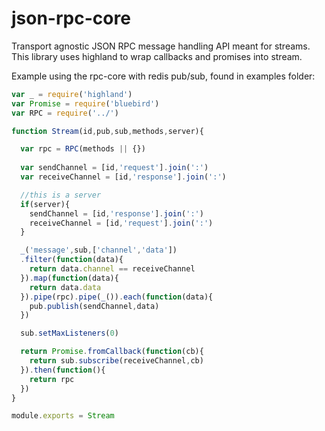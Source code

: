 # json-rpc-core
Transport agnostic JSON RPC message handling API meant for streams.  This library uses highland to wrap callbacks and promises into stream.

Example using the rpc-core with redis pub/sub, found in examples folder:

```js
var _ = require('highland')
var Promise = require('bluebird')
var RPC = require('../')

function Stream(id,pub,sub,methods,server){

  var rpc = RPC(methods || {})
  
  var sendChannel = [id,'request'].join(':')
  var receiveChannel = [id,'response'].join(':')

  //this is a server
  if(server){
    sendChannel = [id,'response'].join(':')
    receiveChannel = [id,'request'].join(':')
  }

  _('message',sub,['channel','data'])
  .filter(function(data){
    return data.channel == receiveChannel
  }).map(function(data){
    return data.data
  }).pipe(rpc).pipe(_()).each(function(data){
    pub.publish(sendChannel,data)
  })

  sub.setMaxListeners(0)

  return Promise.fromCallback(function(cb){
    return sub.subscribe(receiveChannel,cb)
  }).then(function(){
    return rpc
  })
}

module.exports = Stream
```
